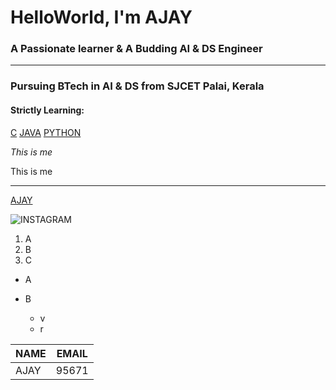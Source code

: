 
# HelloWorld, I'm AJAY

### A Passionate learner & A Budding  AI & DS Engineer
___

### Pursuing BTech in AI & DS from SJCET Palai, Kerala
#### Strictly Learning:
[C](<img src="https://img.icons8.com/color/48/000000/c-programming.png"/>)
[JAVA](<img src="https://img.icons8.com/color/48/000000/java-coffee-cup-logo--v1.png"/>)
[PYTHON](<img src="https://img.icons8.com/color/48/000000/python--v1.png"/>)


*This is me*

This is me


___

[AJAY](https://github.com/)

![INSTAGRAM](<img src="https://img.icons8.com/cute-clipart/50/000000/instagram-new.png"/>)

1. A
2. B
3. C

* A


* B

    * v
    * r


 | NAME | EMAIL |
 | ---- | ----- |
 | AJAY | 95671 |


<!--








Strictly Learning: C, java, python, social connection

Available on: github, Linkedin & insta

active commits, profile view

-->